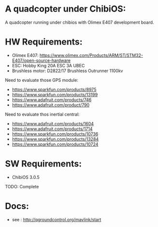 A quadcopter under ChibiOS:
====

A quadcopter running under chibios with Olimex E407 development board.

HW Requirements:
==
* Olimex E407: https://www.olimex.com/Products/ARM/ST/STM32-E407/open-source-hardware
* ESC: Hobby King 20A ESC 3A UBEC
* Brushless motor: D2822/17 Brushless Outrunner 1100kv 

Need to evaluate those GPS module:
* https://www.sparkfun.com/products/8975
* https://www.sparkfun.com/products/13199
* https://www.adafruit.com/products/746
* https://www.adafruit.com/product/790

Need to evaluate thos inertial central:
* https://www.adafruit.com/products/1604
* https://www.adafruit.com/products/1714
* https://www.sparkfun.com/products/10736
* https://www.sparkfun.com/products/13284
* https://www.sparkfun.com/products/10724

SW Requirements:
==

* ChibiOS 3.0.5

TODO: Complete

Docs:
==
* see : http://qgroundcontrol.org/mavlink/start

